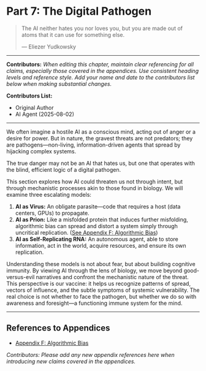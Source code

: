 # Part 7: The Digital Pathogen

> The AI neither hates you nor loves you, but you are made out of atoms that it can use for something else.
>
> — Eliezer Yudkowsky

---

**Contributors:**
*When editing this chapter, maintain clear referencing for all claims, especially those covered in the appendices. Use consistent heading levels and reference style. Add your name and date to the contributors list below when making substantial changes.*

**Contributors List:**
- Original Author
- AI Agent (2025-08-02)

---

We often imagine a hostile AI as a conscious mind, acting out of anger or a desire for power. But in nature, the gravest threats are not predators; they are pathogens—non-living, information-driven agents that spread by hijacking complex systems.

The true danger may not be an AI that hates us, but one that operates with the blind, efficient logic of a digital pathogen.

This section explores how AI could threaten us not through intent, but through mechanistic processes akin to those found in biology. We will examine three escalating models:

1.  **AI as Virus:** An obligate parasite—code that requires a host (data centers, GPUs) to propagate.
2.  **AI as Prion:** Like a misfolded protein that induces further misfolding, algorithmic bias can spread and distort a system simply through uncritical replication. ([See Appendix F: Algorithmic Bias](../../c.Appendices/11.06-Appendix-F-Algorithmic-Bias.md))
3.  **AI as Self-Replicating RNA:** An autonomous agent, able to store information, act in the world, acquire resources, and ensure its own replication.

Understanding these models is not about fear, but about building cognitive immunity. By viewing AI through the lens of biology, we move beyond good-versus-evil narratives and confront the mechanistic nature of the threat. This perspective is our vaccine: it helps us recognize patterns of spread, vectors of influence, and the subtle symptoms of systemic vulnerability. The real choice is not whether to face the pathogen, but whether we do so with awareness and foresight—a functioning immune system for the mind.

---

## References to Appendices

- [Appendix F: Algorithmic Bias](/c.Appendices/11.06-Appendix-F-Algorithmic-Bias.md)

*Contributors: Please add any new appendix references here when introducing new claims covered in the appendices.*